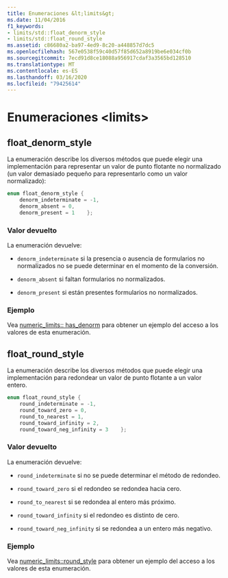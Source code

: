 ```yaml
---
title: Enumeraciones &lt;limits&gt;
ms.date: 11/04/2016
f1_keywords:
- limits/std::float_denorm_style
- limits/std::float_round_style
ms.assetid: c86680a2-ba97-4ed9-8c20-a448857d7dc5
ms.openlocfilehash: 567e0538f59c40d57f85d652a8919be6e034cf0b
ms.sourcegitcommit: 7ecd91d8ce18088a956917cdaf3a3565bd128510
ms.translationtype: MT
ms.contentlocale: es-ES
ms.lasthandoff: 03/16/2020
ms.locfileid: "79425614"
---
```

# <a name="ltlimitsgt-enums"></a>Enumeraciones &lt;limits&gt;

## <a name="float_denorm_style"></a>float_denorm_style

La enumeración describe los diversos métodos que puede elegir una implementación para representar un valor de punto flotante no normalizado (un valor demasiado pequeño para representarlo como un valor normalizado):

```cpp
enum float_denorm_style {
    denorm_indeterminate = -1,
    denorm_absent = 0,
    denorm_present = 1    };
```

### <a name="return-value"></a>Valor devuelto

La enumeración devuelve:

- `denorm_indeterminate` si la presencia o ausencia de formularios no normalizados no se puede determinar en el momento de la conversión.

- `denorm_absent` si faltan formularios no normalizados.

- `denorm_present` si están presentes formularios no normalizados.

### <a name="example"></a>Ejemplo

Vea [numeric_limits:: has_denorm](../standard-library/numeric-limits-class.md#has_denorm) para obtener un ejemplo del acceso a los valores de esta enumeración.

## <a name="float_round_style"></a>float_round_style

La enumeración describe los diversos métodos que puede elegir una implementación para redondear un valor de punto flotante a un valor entero.

```cpp
enum float_round_style {
    round_indeterminate = -1,
    round_toward_zero = 0,
    round_to_nearest = 1,
    round_toward_infinity = 2,
    round_toward_neg_infinity = 3    };
```

### <a name="return-value"></a>Valor devuelto

La enumeración devuelve:

- `round_indeterminate` si no se puede determinar el método de redondeo.

- `round_toward_zero` si el redondeo se redondea hacia cero.

- `round_to_nearest` si se redondea al entero más próximo.

- `round_toward_infinity` si el redondeo es distinto de cero.

- `round_toward_neg_infinity` si se redondea a un entero más negativo.

### <a name="example"></a>Ejemplo

Vea [numeric_limits::round_style](../standard-library/numeric-limits-class.md#round_style) para obtener un ejemplo del acceso a los valores de esta enumeración.
